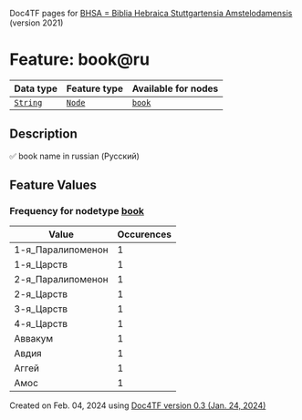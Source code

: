 Doc4TF pages for [BHSA = Biblia Hebraica Stuttgartensia Amstelodamensis](https://github.com/etcbc/BHSA/tree/master/tf) (version 2021)
# Feature: book@ru
Data type|Feature type|Available for nodes
---|---|---
[`String`](featurebydatatype.md#string)|[`Node`](featurebytype.md#node)| [`book`](featurebynodetype.md#book) 
## Description
✅ book name in russian (Русский)
## Feature Values
### Frequency for nodetype [book](featurebynodetype.md#book)
Value|Occurences
---|---
1-я_Паралипоменон|1
1-я_Царств|1
2-я_Паралипоменон|1
2-я_Царств|1
3-я_Царств|1
4-я_Царств|1
Аввакум|1
Авдия|1
Аггей|1
Амос|1
 

Created on Feb. 04, 2024 using [Doc4TF  version 0.3 (Jan. 24, 2024)](https://github.com/tonyjurg/Doc4TF) 